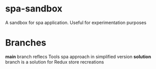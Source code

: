# spa-sandbox
A sandbox for spa application. Useful for experimentation purposes
# Branches 
**main** branch reflecs Tools spa approach in simplified version
**solution** branch is a solution for Redux store recreations

